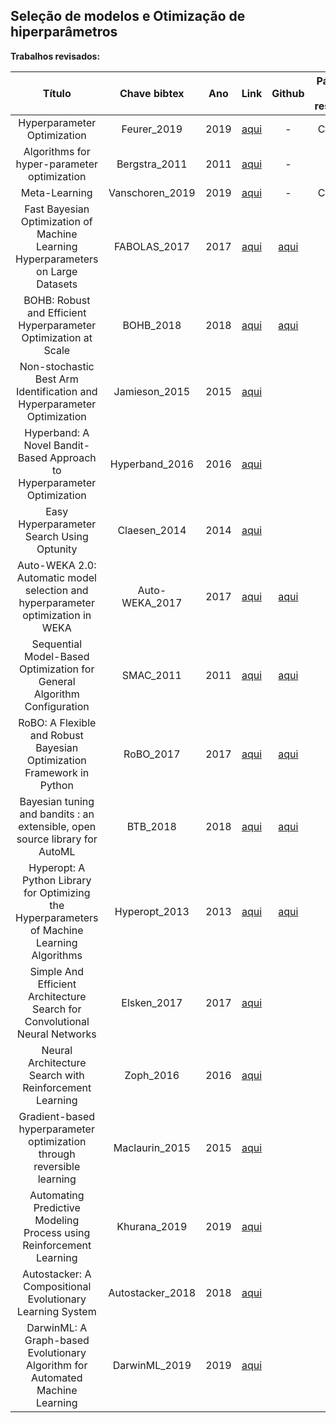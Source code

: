 ## Seleção de modelos e Otimização de hiperparâmetros

**Trabalhos revisados:**


| Título | Chave bibtex | Ano | Link | Github | Página do resumo |
|:------:|:-------:|:---:|:----:|:----------------:|:----------------:|
|Hyperparameter Optimization|Feurer_2019|2019|[aqui](https://link.springer.com/chapter/10.1007/978-3-030-05318-5_1)|-|C1/26|
|Algorithms for hyper-parameter optimization|Bergstra_2011|2011|[aqui](https://dl.acm.org/doi/10.5555/2986459.2986743)|-||
|Meta-Learning|Vanschoren_2019|2019|[aqui](https://link.springer.com/chapter/10.1007/978-3-030-05318-5_2)|-|C1/32|
|Fast Bayesian Optimization of Machine Learning Hyperparameters on Large Datasets|FABOLAS_2017|2017|[aqui](https://arxiv.org/abs/1605.07079)|[aqui](https://github.com/automl/RoBO)||
|BOHB: Robust and Efficient Hyperparameter Optimization at Scale|BOHB_2018|2018|[aqui](https://arxiv.org/abs/1807.01774)|[aqui](https://automl.github.io/HpBandSter/build/html/optimizers/bohb.html)||
|Non-stochastic Best Arm Identification and Hyperparameter Optimization|Jamieson_2015|2015|[aqui](https://arxiv.org/abs/1502.07943)|||
|Hyperband: A Novel Bandit-Based Approach to Hyperparameter Optimization|Hyperband_2016|2016|[aqui](https://arxiv.org/abs/1603.06560)|||
|Easy Hyperparameter Search Using Optunity|Claesen_2014|2014|[aqui](https://arxiv.org/abs/1412.1114)|||
|Auto-WEKA 2.0: Automatic model selection and hyperparameter optimization in WEKA|Auto-WEKA_2017|2017|[aqui](https://dl.acm.org/doi/10.5555/3122009.3122034)|[aqui](https://github.com/automl/autoweka)||
|Sequential Model-Based Optimization for General Algorithm Configuration|SMAC_2011|2011|[aqui](https://link.springer.com/chapter/10.1007/978-3-642-25566-3_40)|[aqui](https://github.com/automl/SMAC3)||
|RoBO: A Flexible and Robust Bayesian Optimization Framework in Python|RoBO_2017|2017|[aqui](https://tr.informatik.uni-freiburg.de/reports/report292/report00292.pdf)|[aqui](https://github.com/automl/RoBO)||
|Bayesian tuning and bandits : an extensible, open source library for AutoML|BTB_2018|2018|[aqui](https://dspace.mit.edu/handle/1721.1/119764)|[aqui](https://pypi.org/project/baytune/0.3.4/)||
|Hyperopt: A Python Library for Optimizing the Hyperparameters of Machine Learning Algorithms|Hyperopt_2013|2013|[aqui](https://pdfs.semanticscholar.org/d4f4/9717c9adb46137f49606ebbdf17e3598b5a5.pdf)|[aqui](https://github.com/hyperopt/hyperopt)||
|Simple And Efficient Architecture Search for Convolutional Neural Networks|Elsken_2017|2017|[aqui](https://arxiv.org/abs/1711.04528)|||
|Neural Architecture Search with Reinforcement Learning|Zoph_2016|2016|[aqui](https://arxiv.org/abs/1611.01578)|||
|Gradient-based hyperparameter optimization through reversible learning|Maclaurin_2015|2015|[aqui](https://dl.acm.org/doi/10.5555/3045118.3045343)|||
|Automating Predictive Modeling Process using Reinforcement Learning|Khurana_2019|2019|[aqui](http://arxiv.org/abs/1903.00743)|||
|Autostacker: A Compositional Evolutionary Learning System|Autostacker_2018|2018|[aqui](https://arxiv.org/abs/1803.00684)|||
|DarwinML: A Graph-based Evolutionary Algorithm for Automated Machine Learning|DarwinML_2019|2019|[aqui](https://arxiv.org/abs/1901.08013)|||
